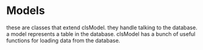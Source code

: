 # Models

these are classes that extend clsModel. they handle talking to the database. a model represents a table in the database. clsModel has a bunch of useful functions for loading data from the database.
